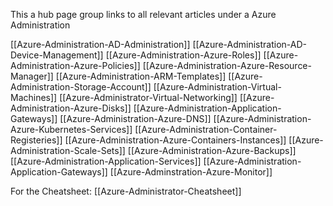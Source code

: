 
This a hub page group links to all relevant articles under a Azure Administration  

[[Azure-Administration-AD-Administration]]
[[Azure-Administration-AD-Device-Management]]
[[Azure-Administration-Azure-Roles]]
[[Azure-Administration-Azure-Policies]]
[[Azure-Administration-Azure-Resource-Manager]]
[[Azure-Administration-ARM-Templates]]
[[Azure-Administration-Storage-Account]]
[[Azure-Administration-Virtual-Machines]]
[[Azure-Administrator-Virtual-Networking]]
[[Azure-Administration-Azure-Disks]]
[[Azure-Administration-Application-Gateways]]
[[Azure-Administration-Azure-DNS]]
[[Azure-Administration-Azure-Kubernetes-Services]]
[[Azure-Administration-Container-Registeries]]
[[Azure-Administration-Azure-Containers-Instances]]
[[Azure-Administration-Scale-Sets]]
[[Azure-Administration-Azure-Backups]]
[[Azure-Administration-Application-Services]]
[[Azure-Administration-Application-Gateways]]
[[Azure-Adminstration-Azure-Monitor]]

For the Cheatsheet: [[Azure-Administrator-Cheatsheet]]

